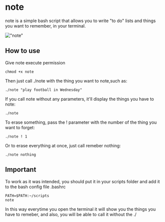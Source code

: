# note

note is a simple bash script that allows you to write "to do" lists and things you want to remember, in your terminal.

!["note"](screenshot.png)

## How to use

Give note execute permission
```
chmod +x note
```

Then just call ./note with the thing you want to note,such as:
```
./note "play football in Wednesday"
```

If you call note without any parameters, it'll display the things you have to note:
```
./note
```

To erase something, pass the ! parameter with the number of the thing you want to forget:
```
./note ! 1
```

Or to erase everything at once, just call remeber nothing:
```
./note nothing
```

## Important

To work as it was intended, you should put it in your scripts folder and add it to the bash config file .bashrc
```
PATH=$PATH:~/scripts
note
```
In this way everytime you open the terminal it will show you the things you have to remeber, and also, you will be able to call it without the ./ 
